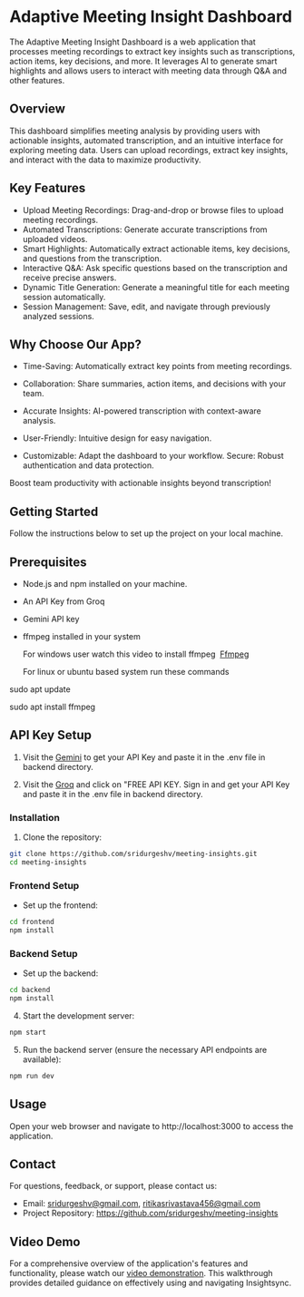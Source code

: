 # Adaptive Meeting Insight Dashboard
The Adaptive Meeting Insight Dashboard is a web application that processes meeting recordings to extract key insights such as transcriptions, action items, key decisions, and more. It leverages AI to generate smart highlights and allows users to interact with meeting data through Q&A and other features.

## Overview
This dashboard simplifies meeting analysis by providing users with actionable insights, automated transcription, and an intuitive interface for exploring meeting data. Users can upload recordings, extract key insights, and interact with the data to maximize productivity.

## Key Features
- Upload Meeting Recordings: Drag-and-drop or browse files to upload meeting recordings.
- Automated Transcriptions: Generate accurate transcriptions from uploaded videos.
- Smart Highlights: Automatically extract actionable items, key decisions, and questions from the transcription.
- Interactive Q&A: Ask specific questions based on the transcription and receive precise answers.
- Dynamic Title Generation: Generate a meaningful title for each meeting session automatically.
- Session Management: Save, edit, and navigate through previously analyzed sessions.

## Why Choose Our App?
- Time-Saving: Automatically extract key points from meeting recordings.
  
- Collaboration: Share summaries, action items, and decisions with your team.
  
-  Accurate Insights: AI-powered transcription with context-aware analysis.

-  User-Friendly: Intuitive design for easy navigation.
  
-  Customizable: Adapt the dashboard to your workflow. Secure: Robust authentication and data protection. 

Boost team productivity with actionable insights beyond transcription!

## Getting Started
Follow the instructions below to set up the project on your local machine.

## Prerequisites
- Node.js and npm installed on your machine.
- An API Key from Groq
- Gemini API key
- ffmpeg installed in your system
  
  For windows user watch this video to install ffmpeg  [Ffmpeg](https://youtu.be/mEV5ZRqaWu8?si=vNPZBqYU2TxqgC2y)

  For linux or ubuntu based system run these commands
  
sudo apt update

sudo apt install ffmpeg

##  API Key Setup

1. Visit the [Gemini](https://g.co/kgs/rt8LbjZ) to get your API Key and paste it in the .env file in backend directory.
   
 4. Visit the [Groq](https://groq.com/) and click on "FREE API KEY. Sign in and get your API Key and paste it in the .env file in backend directory.
   

### Installation

1. Clone the repository:
```bash
git clone https://github.com/sridurgeshv/meeting-insights.git
cd meeting-insights
```

### Frontend Setup

- Set up the frontend:
```bash
cd frontend
npm install
```

### Backend Setup

- Set up the backend:
```bash
cd backend
npm install
```

4. Start the development server:
```bash
npm start
```

5. Run the backend server (ensure the necessary API endpoints are available):
```bash
npm run dev
```

## Usage

Open your web browser and navigate to http://localhost:3000 to access the application.

## Contact

For questions, feedback, or support, please contact us:

- Email: sridurgeshv@gmail.com, ritikasrivastava456@gmail.com
- Project Repository: https://github.com/sridurgeshv/meeting-insights
  
## Video Demo
For a comprehensive overview of the application's features and functionality, please watch our [video demonstration](). This walkthrough provides detailed guidance on effectively using and navigating Insightsync.
